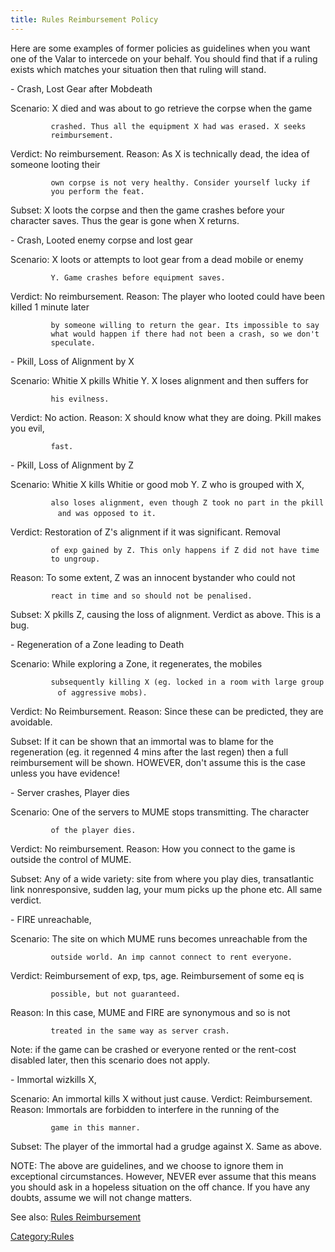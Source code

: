 ```yaml
---
title: Rules Reimbursement Policy
---
```


Here are some examples of former policies as guidelines when you want
one of the Valar to intercede on your behalf. You should find that if a
ruling exists which matches your situation then that ruling will stand.

\- Crash, Lost Gear after Mobdeath

Scenario: X died and was about to go retrieve the corpse when the game

`         crashed. Thus all the equipment X had was erased. X seeks `
`         reimbursement.`

Verdict: No reimbursement. Reason: As X is technically dead, the idea of
someone looting their

`         own corpse is not very healthy. Consider yourself lucky if  `
`         you perform the feat.`

Subset: X loots the corpse and then the game crashes before your
character saves. Thus the gear is gone when X returns.

\- Crash, Looted enemy corpse and lost gear

Scenario: X loots or attempts to loot gear from a dead mobile or enemy

`         Y. Game crashes before equipment saves.`

Verdict: No reimbursement. Reason: The player who looted could have been
killed 1 minute later

`         by someone willing to return the gear. Its impossible to say `
`         what would happen if there had not been a crash, so we don't `
`         speculate.`

\- Pkill, Loss of Alignment by X

Scenario: Whitie X pkills Whitie Y. X loses alignment and then suffers
for

`         his evilness.`

Verdict: No action. Reason: X should know what they are doing. Pkill
makes you evil,

`         fast.`

\- Pkill, Loss of Alignment by Z

Scenario: Whitie X kills Whitie or good mob Y. Z who is grouped with X,

`         also loses alignment, even though Z took no part in the pkill `
`         and was opposed to it.`

Verdict: Restoration of Z's alignment if it was significant. Removal

`         of exp gained by Z. This only happens if Z did not have time `
`         to ungroup.`

Reason: To some extent, Z was an innocent bystander who could not

`         react in time and so should not be penalised.`

Subset: X pkills Z, causing the loss of alignment. Verdict as above.
This is a bug.

\- Regeneration of a Zone leading to Death

Scenario: While exploring a Zone, it regenerates, the mobiles

`         subsequently killing X (eg. locked in a room with large group `
`         of aggressive mobs).`

Verdict: No Reimbursement. Reason: Since these can be predicted, they
are avoidable.

Subset: If it can be shown that an immortal was to blame for the
regeneration (eg. it regenned 4 mins after the last regen) then a full
reimbursement will be shown. HOWEVER, don't assume this is the case
unless you have evidence!

\- Server crashes, Player dies

Scenario: One of the servers to MUME stops transmitting. The character

`         of the player dies.`

Verdict: No reimbursement. Reason: How you connect to the game is
outside the control of MUME.

Subset: Any of a wide variety: site from where you play dies,
transatlantic link nonresponsive, sudden lag, your mum picks up the
phone etc. All same verdict.

\- FIRE unreachable,

Scenario: The site on which MUME runs becomes unreachable from the

`         outside world. An imp cannot connect to rent everyone.`

Verdict: Reimbursement of exp, tps, age. Reimbursement of some eq is

`         possible, but not guaranteed.`

Reason: In this case, MUME and FIRE are synonymous and so is not

`         treated in the same way as server crash.`

Note: if the game can be crashed or everyone rented or the rent-cost
disabled later, then this scenario does not apply.

\- Immortal wizkills X,

Scenario: An immortal kills X without just cause. Verdict:
Reimbursement. Reason: Immortals are forbidden to interfere in the
running of the

`         game in this manner.`

Subset: The player of the immortal had a grudge against X. Same as
above.

NOTE: The above are guidelines, and we choose to ignore them in
exceptional circumstances. However, NEVER ever assume that this means
you should ask in a hopeless situation on the off chance. If you have
any doubts, assume we will not change matters.

See also: [Rules Reimbursement](Rules_Reimbursement "wikilink")

[Category:Rules](Category:Rules "wikilink")
